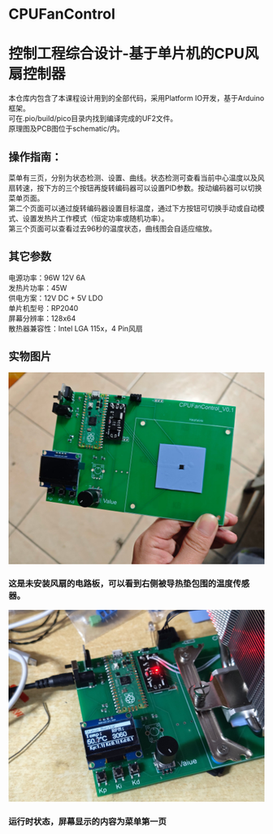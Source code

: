 # CPUFanControl

# 控制工程综合设计-基于单片机的CPU风扇控制器

本仓库内包含了本课程设计用到的全部代码，采用Platform IO开发，基于Arduino框架。<br>
可在.pio/build/pico目录内找到编译完成的UF2文件。<br>
原理图及PCB图位于schematic/内。

## 操作指南：
菜单有三页，分别为状态检测、设置、曲线。状态检测可查看当前中心温度以及风扇转速，按下方的三个按钮再旋转编码器可以设置PID参数。按动编码器可以切换菜单页面。<br>
第二个页面可以通过旋转编码器设置目标温度，通过下方按钮可切换手动或自动模式、设置发热片工作模式（恒定功率或随机功率）。<br>
第三个页面可以查看过去96秒的温度状态，曲线图会自适应缩放。

## 其它参数
电源功率：96W 12V 6A<br>
发热片功率：45W <br>
供电方案：12V DC + 5V LDO<br>
单片机型号：RP2040<br>
屏幕分辨率：128x64 <br>
散热器兼容性：Intel LGA 115x，4 Pin风扇

## 实物图片
![未安装散热器的PCB](images/board.jpg)
### 这是未安装风扇的电路板，可以看到右侧被导热垫包围的温度传感器。<br>
![运行中](images/running.jpg)
### 运行时状态，屏幕显示的内容为菜单第一页